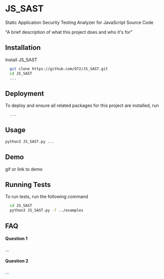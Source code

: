 # JS_SAST
Static Application Security Testing Analyzer for JavaScript Source Code

"A brief description of what this project does and who it's for"


## Installation

Install JS_SAST

```bash
  git clone https://github.com/O72/JS_SAST.git
  cd JS_SAST
  ...
```
    
## Deployment

To deploy and ensure all related packages for this project are installed, run

```bash
  ...
```


## Usage

```bash
python3 JS_SAST.py ...
```


## Demo

gif or link to demo


## Running Tests

To run tests, run the following command

```bash
  cd JS_SAST
  python3 JS_SAST.py -f ../examples
```


## FAQ

#### Question 1

...

#### Question 2

...
